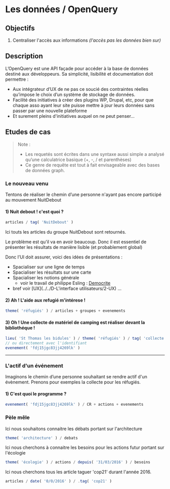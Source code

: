 Les données / OpenQuery
===

## Objectifs

1. Centraliser l'accès aux informations _(l'accès pas les données bien sur)_

## Description

L’OpenQuery est une API façade pour accéder à la base de données destiné aux développeurs.
Sa simplicité, lisibilité et documentation doit permettre :
-	Aux intégrateur d’UX de ne pas ce soucié des contraintes réelles qu’impose le choix d’un système de stockage de données.
-	Facilité des initiatives à créer des plugins WP, Drupal, etc, pour que chaque asso ayant leur site puisse mettre à jour leurs données sans passer par une nouvelle plateforme
-	Et surement pleins d'initiatives auquel on ne peut penser…

## Etudes de cas

> Note :
> - Les requetés sont écrites dans une syntaxe aussi simple a analysé qu’une calculatrice basique (+, -, / et parenthèses)
> - Ce genre de requête est tout à fait envisageable avec des bases de données graph.

### Le nouveau venu

Tentons de réaliser le chemin d’une personne n'ayant pas encore participé au mouvement NuitDebout

#### 1) Nuit debout ! c'est quoi ?

```js
articles / tag( 'NuitDebout' )
```

Ici touts les articles du groupe NuitDebout sont retournés.

Le problème est qu'il va en avoir beaucoup. Donc il est essentiel de présenter les résultats de manière lisible (et probablement global)

Donc l’UI doit assurer, voici des idées de présentations :

- Spacialiser sur une ligne de temps
- Spacialiser les résultats sur une carte
- Spacialiser les notions générale
  - voir le travail de philippe Esling :
  [Democrite](https://github.com/esling/democrite)
- bref voir [UX](../../D-L'interface utilisateurs/2-UX) ...


#### 2) Ah ! L'aide aux refugié m'intérese !

```js
theme( 'réfugiés' ) / articles + groupes + evenements
```

#### 3) Oh ! Une collecte de matériel de camping est réaliser devant la bibliothéque !

```js
lieu( 'St Thomas les bidules' ) / theme( 'réfugiés' ) / tag( 'collecte' ) / evenements
// ou directement avec l'identifiant
evenement( 'fdj15jgc83jj4269lk' )
```

---

### L'actif d'un événement

Imaginons le chemin d’une personne souhaitant se rendre actif d'un évènement. Prenons pour exemples la collecte pour les réfugiés.

#### 1) C'est quoi le programme ?

```js
evenement( 'fdj15jgc83jj4269lk' ) / CR + actions + evenements
```

### Pèle mêle

Ici nous souhaitons connaitre les débats portant sur l'architecture
```js
theme( 'architecture' ) / debats
```

Ici nous cherchons à connaitre les besoins pour les actions futur portant sur l'écologie
```js
theme( 'écologie' ) / actions / depuis( '31/03/2016' ) / besoins
```

Ici nous cherchons tous les article taguer 'cop21' durant l'année 2016.
```js
articles / date( '0/0/2016' ) / .tag( 'cop21' )
```
